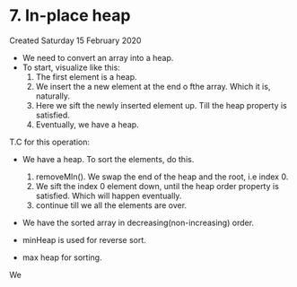 # 7. In-place heap
Created Saturday 15 February 2020

* We need to convert an array into a heap.
* To start, visualize like this:
	1. The first element is a heap.
	2. We insert the a new element at the end o fthe array. Which it is, naturally.
	3. Here we sift the newly inserted element up. Till the heap property is satisfied.
	4. Eventually, we have a heap.

T.C for this operation:


* We have a heap. To sort the elements, do this.
	1. removeMIn(). We swap the end of the heap and the root, i.e index 0.
	2. We sift the index 0 element down, until the heap order property is satisfied. Which will happen eventually.
	3. continue till we all the elements are over.



* We have the sorted array in decreasing(non-increasing) order.



* minHeap is used for reverse sort.
* max heap for sorting.


We

